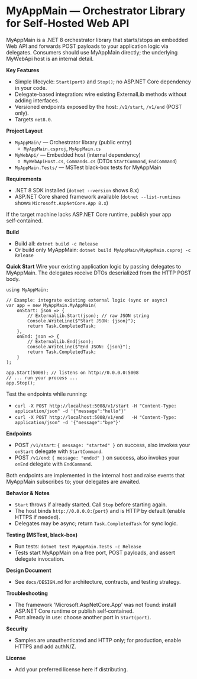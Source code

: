 # MyAppMain — Orchestrator Library for Self‑Hosted Web API

MyAppMain is a .NET 8 orchestrator library that starts/stops an embedded Web API and forwards POST payloads to your application logic via delegates. Consumers should use MyAppMain directly; the underlying MyWebApi host is an internal detail.

**Key Features**
- Simple lifecycle: `Start(port)` and `Stop()`; no ASP.NET Core dependency in your code.
- Delegate-based integration: wire existing ExternalLib methods without adding interfaces.
- Versioned endpoints exposed by the host: `/v1/start`, `/v1/end` (POST only).
- Targets `net8.0`.

**Project Layout**
- `MyAppMain/` — Orchestrator library (public entry)
  - `MyAppMain.csproj`, `MyAppMain.cs`
- `MyWebApi/` — Embedded host (internal dependency)
  - `MyWebApiHost.cs`, `Commands.cs` (DTOs `StartCommand`, `EndCommand`)
- `MyAppMain.Tests/` — MSTest black‑box tests for MyAppMain

**Requirements**
- .NET 8 SDK installed (`dotnet --version` shows 8.x)
- ASP.NET Core shared framework available (`dotnet --list-runtimes` shows `Microsoft.AspNetCore.App 8.x`)

If the target machine lacks ASP.NET Core runtime, publish your app self‑contained.

**Build**
- Build all: `dotnet build -c Release`
- Or build only MyAppMain: `dotnet build MyAppMain/MyAppMain.csproj -c Release`

**Quick Start**
Wire your existing application logic by passing delegates to MyAppMain. The delegates receive DTOs deserialized from the HTTP POST body.

```
using MyAppMain;

// Example: integrate existing external logic (sync or async)
var app = new MyAppMain.MyAppMain(
    onStart: json => {
        // ExternalLib.Start(json); // raw JSON string
        Console.WriteLine($"Start JSON: {json}");
        return Task.CompletedTask;
    },
    onEnd: json => {
        // ExternalLib.End(json);
        Console.WriteLine($"End JSON: {json}");
        return Task.CompletedTask;
    }
);

app.Start(5008); // listens on http://0.0.0.0:5008
// ... run your process ...
app.Stop();
```

Test the endpoints while running:
- `curl -X POST http://localhost:5008/v1/start -H "Content-Type: application/json" -d '{"message":"hello"}'`
- `curl -X POST http://localhost:5008/v1/end   -H "Content-Type: application/json" -d '{"message":"bye"}'`

**Endpoints**
- POST `/v1/start`: `{ message: "started" }` on success, also invokes your `onStart` delegate with `StartCommand`.
- POST `/v1/end`: `{ message: "ended" }` on success, also invokes your `onEnd` delegate with `EndCommand`.

Both endpoints are implemented in the internal host and raise events that MyAppMain subscribes to; your delegates are awaited.

**Behavior & Notes**
- `Start` throws if already started. Call `Stop` before starting again.
- The host binds `http://0.0.0.0:{port}` and is HTTP by default (enable HTTPS if needed).
- Delegates may be async; return `Task.CompletedTask` for sync logic.

**Testing (MSTest, black‑box)**
- Run tests: `dotnet test MyAppMain.Tests -c Release`
- Tests start MyAppMain on a free port, POST payloads, and assert delegate invocation.

**Design Document**
- See `docs/DESIGN.md` for architecture, contracts, and testing strategy.

**Troubleshooting**
- The framework 'Microsoft.AspNetCore.App' was not found: install ASP.NET Core runtime or publish self‑contained.
- Port already in use: choose another port in `Start(port)`.

**Security**
- Samples are unauthenticated and HTTP only; for production, enable HTTPS and add authN/Z.

**License**
- Add your preferred license here if distributing.
